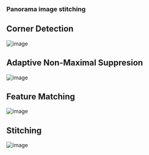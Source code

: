 ### Panorama image stitching

## Corner Detection

![image](https://github.com/ZoreAnuj/Auto_Panorama/assets/95142805/bd61627d-1318-4533-ae79-dc66f3eb653a)


## Adaptive Non-Maximal Suppresion

![image](https://github.com/ZoreAnuj/Auto_Panorama/assets/95142805/82640d3a-4beb-4576-89c2-37aab1d91cd5)

## Feature Matching

![image](https://github.com/ZoreAnuj/Auto_Panorama/assets/95142805/918f7e33-5ced-4f39-b293-5f290d0c7fcf)

## Stitching

![image](https://github.com/ZoreAnuj/Auto_Panorama/assets/95142805/a5ad7b60-63ef-4ce7-9074-ee9ec5a8f1d6)




